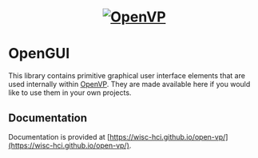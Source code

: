 <h1 align="center">
  <a href="https://wisc-hci.github.io/open-vp/"><img src="https://github.com/Wisc-HCI/open-vp/assets/5341396/0c5cdbb7-e7a8-41ea-926f-2f948d7fcf5e" alt="OpenVP"/></a>
</h1>

# OpenGUI

This library contains primitive graphical user interface elements that are used internally within [OpenVP](https://github.com/Wisc-HCI/open-vp). They are made available here if you would like to use them in your own projects.

## Documentation

Documentation is provided at [https://wisc-hci.github.io/open-vp/](https://wisc-hci.github.io/open-vp/).
